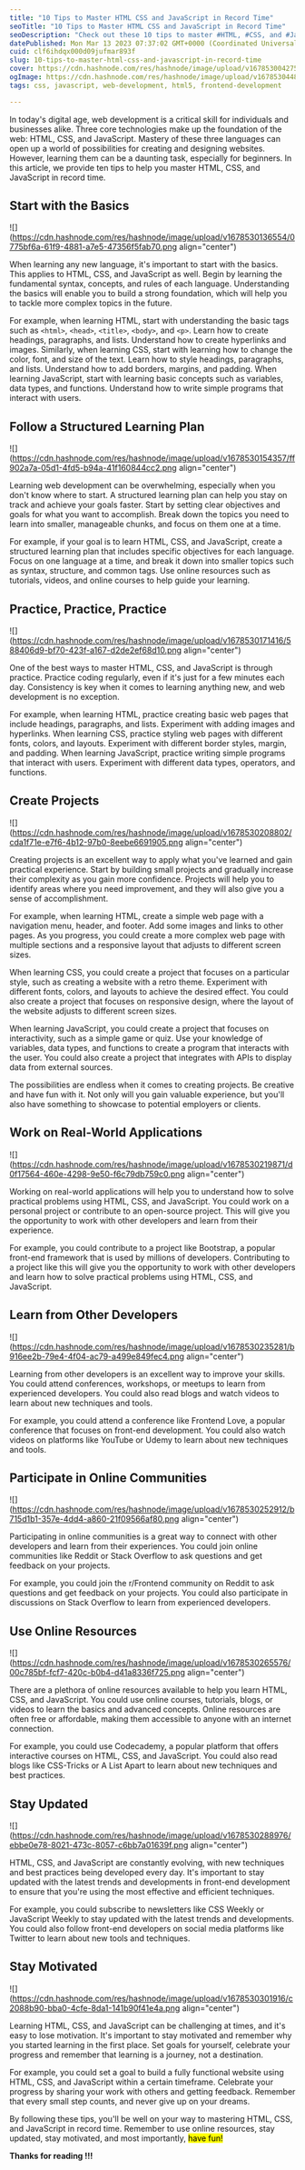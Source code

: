 ```yaml
---
title: "10 Tips to Master HTML CSS and JavaScript in Record Time"
seoTitle: "10 Tips to Master HTML CSS and JavaScript in Record Time"
seoDescription: "Check out these 10 tips to master #HTML, #CSS, and #JavaScript in record time! 💻🌟 Level up your skills and impress your clients with your newfound knowled"
datePublished: Mon Mar 13 2023 07:37:02 GMT+0000 (Coordinated Universal Time)
cuid: clf6ihdqx000d09jufmar893f
slug: 10-tips-to-master-html-css-and-javascript-in-record-time
cover: https://cdn.hashnode.com/res/hashnode/image/upload/v1678530042751/e96bf54b-35b0-4eff-852d-d86e842aea71.png
ogImage: https://cdn.hashnode.com/res/hashnode/image/upload/v1678530448370/4b5ba7d0-8fba-470f-84a8-a52b25a59ade.png
tags: css, javascript, web-development, html5, frontend-development

---
```


In today's digital age, web development is a critical skill for individuals and businesses alike. Three core technologies make up the foundation of the web: HTML, CSS, and JavaScript. Mastery of these three languages can open up a world of possibilities for creating and designing websites. However, learning them can be a daunting task, especially for beginners. In this article, we provide ten tips to help you master HTML, CSS, and JavaScript in record time.

## **Start with the Basics**

![](https://cdn.hashnode.com/res/hashnode/image/upload/v1678530136554/0775bf6a-61f9-4881-a7e5-47356f5fab70.png align="center")

When learning any new language, it's important to start with the basics. This applies to HTML, CSS, and JavaScript as well. Begin by learning the fundamental syntax, concepts, and rules of each language. Understanding the basics will enable you to build a strong foundation, which will help you to tackle more complex topics in the future.

For example, when learning HTML, start with understanding the basic tags such as `<html>`, `<head>`, `<title>`, `<body>`, and `<p>`. Learn how to create headings, paragraphs, and lists. Understand how to create hyperlinks and images. Similarly, when learning CSS, start with learning how to change the color, font, and size of the text. Learn how to style headings, paragraphs, and lists. Understand how to add borders, margins, and padding. When learning JavaScript, start with learning basic concepts such as variables, data types, and functions. Understand how to write simple programs that interact with users.

## **Follow a Structured Learning Plan**

![](https://cdn.hashnode.com/res/hashnode/image/upload/v1678530154357/ff902a7a-05d1-4fd5-b94a-41f160844cc2.png align="center")

Learning web development can be overwhelming, especially when you don't know where to start. A structured learning plan can help you stay on track and achieve your goals faster. Start by setting clear objectives and goals for what you want to accomplish. Break down the topics you need to learn into smaller, manageable chunks, and focus on them one at a time.

For example, if your goal is to learn HTML, CSS, and JavaScript, create a structured learning plan that includes specific objectives for each language. Focus on one language at a time, and break it down into smaller topics such as syntax, structure, and common tags. Use online resources such as tutorials, videos, and online courses to help guide your learning.

## **Practice, Practice, Practice**

![](https://cdn.hashnode.com/res/hashnode/image/upload/v1678530171416/588406d9-bf70-423f-a167-d2de2ef68d10.png align="center")

One of the best ways to master HTML, CSS, and JavaScript is through practice. Practice coding regularly, even if it's just for a few minutes each day. Consistency is key when it comes to learning anything new, and web development is no exception.

For example, when learning HTML, practice creating basic web pages that include headings, paragraphs, and lists. Experiment with adding images and hyperlinks. When learning CSS, practice styling web pages with different fonts, colors, and layouts. Experiment with different border styles, margin, and padding. When learning JavaScript, practice writing simple programs that interact with users. Experiment with different data types, operators, and functions.

## **Create Projects**

![](https://cdn.hashnode.com/res/hashnode/image/upload/v1678530208802/cda1f71e-e7f6-4b12-97b0-8eebe6691905.png align="center")

Creating projects is an excellent way to apply what you've learned and gain practical experience. Start by building small projects and gradually increase their complexity as you gain more confidence. Projects will help you to identify areas where you need improvement, and they will also give you a sense of accomplishment.

For example, when learning HTML, create a simple web page with a navigation menu, header, and footer. Add some images and links to other pages. As you progress, you could create a more complex web page with multiple sections and a responsive layout that adjusts to different screen sizes.

When learning CSS, you could create a project that focuses on a particular style, such as creating a website with a retro theme. Experiment with different fonts, colors, and layouts to achieve the desired effect. You could also create a project that focuses on responsive design, where the layout of the website adjusts to different screen sizes.

When learning JavaScript, you could create a project that focuses on interactivity, such as a simple game or quiz. Use your knowledge of variables, data types, and functions to create a program that interacts with the user. You could also create a project that integrates with APIs to display data from external sources.

The possibilities are endless when it comes to creating projects. Be creative and have fun with it. Not only will you gain valuable experience, but you'll also have something to showcase to potential employers or clients.

## **Work on Real-World Applications**

![](https://cdn.hashnode.com/res/hashnode/image/upload/v1678530219871/d0f17564-460e-4298-9e50-f6c79db759c0.png align="center")

Working on real-world applications will help you to understand how to solve practical problems using HTML, CSS, and JavaScript. You could work on a personal project or contribute to an open-source project. This will give you the opportunity to work with other developers and learn from their experience.

For example, you could contribute to a project like Bootstrap, a popular front-end framework that is used by millions of developers. Contributing to a project like this will give you the opportunity to work with other developers and learn how to solve practical problems using HTML, CSS, and JavaScript.

## **Learn from Other Developers**

![](https://cdn.hashnode.com/res/hashnode/image/upload/v1678530235281/b916ee2b-79e4-4f04-ac79-a499e849fec4.png align="center")

Learning from other developers is an excellent way to improve your skills. You could attend conferences, workshops, or meetups to learn from experienced developers. You could also read blogs and watch videos to learn about new techniques and tools.

For example, you could attend a conference like Frontend Love, a popular conference that focuses on front-end development. You could also watch videos on platforms like YouTube or Udemy to learn about new techniques and tools.

## **Participate in Online Communities**

![](https://cdn.hashnode.com/res/hashnode/image/upload/v1678530252912/b715d1b1-357e-4dd4-a860-21f09566af80.png align="center")

Participating in online communities is a great way to connect with other developers and learn from their experiences. You could join online communities like Reddit or Stack Overflow to ask questions and get feedback on your projects.

For example, you could join the r/Frontend community on Reddit to ask questions and get feedback on your projects. You could also participate in discussions on Stack Overflow to learn from experienced developers.

## **Use Online Resources**

![](https://cdn.hashnode.com/res/hashnode/image/upload/v1678530265576/00c785bf-fcf7-420c-b0b4-d41a8336f725.png align="center")

There are a plethora of online resources available to help you learn HTML, CSS, and JavaScript. You could use online courses, tutorials, blogs, or videos to learn the basics and advanced concepts. Online resources are often free or affordable, making them accessible to anyone with an internet connection.

For example, you could use Codecademy, a popular platform that offers interactive courses on HTML, CSS, and JavaScript. You could also read blogs like CSS-Tricks or A List Apart to learn about new techniques and best practices.

## **Stay Updated**

![](https://cdn.hashnode.com/res/hashnode/image/upload/v1678530288976/ebbe0e78-8021-473c-8057-c6bb7a01639f.png align="center")

HTML, CSS, and JavaScript are constantly evolving, with new techniques and best practices being developed every day. It's important to stay updated with the latest trends and developments in front-end development to ensure that you're using the most effective and efficient techniques.

For example, you could subscribe to newsletters like CSS Weekly or JavaScript Weekly to stay updated with the latest trends and developments. You could also follow front-end developers on social media platforms like Twitter to learn about new tools and techniques.

## **Stay Motivated**

![](https://cdn.hashnode.com/res/hashnode/image/upload/v1678530301916/c2088b90-bba0-4cfe-8da1-141b90f41e4a.png align="center")

Learning HTML, CSS, and JavaScript can be challenging at times, and it's easy to lose motivation. It's important to stay motivated and remember why you started learning in the first place. Set goals for yourself, celebrate your progress and remember that learning is a journey, not a destination.

For example, you could set a goal to build a fully functional website using HTML, CSS, and JavaScript within a certain timeframe. Celebrate your progress by sharing your work with others and getting feedback. Remember that every small step counts, and never give up on your dreams.

By following these tips, you'll be well on your way to mastering HTML, CSS, and JavaScript in record time. Remember to use online resources, stay updated, stay motivated, and most importantly, <mark>have fun!</mark>

**Thanks for reading !!!**